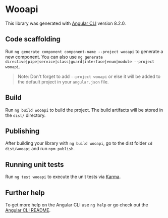 # Wooapi

This library was generated with [Angular CLI](https://github.com/angular/angular-cli) version 8.2.0.

## Code scaffolding

Run `ng generate component component-name --project wooapi` to generate a new component. You can also use `ng generate directive|pipe|service|class|guard|interface|enum|module --project wooapi`.
> Note: Don't forget to add `--project wooapi` or else it will be added to the default project in your `angular.json` file. 

## Build

Run `ng build wooapi` to build the project. The build artifacts will be stored in the `dist/` directory.

## Publishing

After building your library with `ng build wooapi`, go to the dist folder `cd dist/wooapi` and run `npm publish`.

## Running unit tests

Run `ng test wooapi` to execute the unit tests via [Karma](https://karma-runner.github.io).

## Further help

To get more help on the Angular CLI use `ng help` or go check out the [Angular CLI README](https://github.com/angular/angular-cli/blob/master/README.md).
